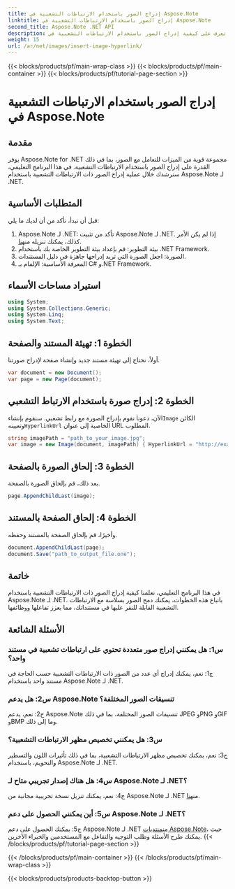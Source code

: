 ```yaml
---
title: إدراج الصور باستخدام الارتباطات التشعبية في Aspose.Note
linktitle: إدراج الصور باستخدام الارتباطات التشعبية في Aspose.Note
second_title: Aspose.Note .NET API
description: تعرف على كيفية إدراج الصور باستخدام الارتباطات التشعبية في Aspose.Note لـ .NET دون عناء. تعزيز تفاعل المستند مع الصور القابلة للنقر.
weight: 15
url: /ar/net/images/insert-image-hyperlink/
---
```


{{< blocks/products/pf/main-wrap-class >}}
{{< blocks/products/pf/main-container >}}
{{< blocks/products/pf/tutorial-page-section >}}

# إدراج الصور باستخدام الارتباطات التشعبية في Aspose.Note

## مقدمة

يوفر Aspose.Note for .NET مجموعة قوية من الميزات للتعامل مع الصور، بما في ذلك القدرة على إدراج الصور باستخدام الارتباطات التشعبية. في هذا البرنامج التعليمي، سنرشدك خلال عملية إدراج الصور ذات الارتباطات التشعبية باستخدام Aspose.Note لـ .NET.

## المتطلبات الأساسية

قبل أن نبدأ، تأكد من أن لديك ما يلي:

1.  Aspose.Note لـ .NET: تأكد من تثبيت Aspose.Note لـ .NET. إذا لم يكن الأمر كذلك، يمكنك تنزيله من[هنا](https://releases.aspose.com/note/net/).
2. بيئة التطوير: قم بإعداد بيئة التطوير الخاصة بك باستخدام .NET Framework.
3. الصورة: اجعل الصورة التي تريد إدراجها جاهزة في دليل المستندات.
4. المعرفة الأساسية: الإلمام بـ C# و.NET Framework.

## استيراد مساحات الأسماء

```csharp
using System;
using System.Collections.Generic;
using System.Linq;
using System.Text;
```

## الخطوة 1: تهيئة المستند والصفحة

أولاً، نحتاج إلى تهيئة مستند جديد وإنشاء صفحة لإدراج صورتنا.

```csharp
var document = new Document();
var page = new Page(document);
```

## الخطوة 2: إدراج صورة باستخدام الارتباط التشعبي

الآن، دعونا نقوم بإدراج الصورة مع رابط تشعبي. سنقوم بإنشاء`Image` الكائن وتعيينه`HyperlinkUrl` الخاصية إلى عنوان URL المطلوب.

```csharp
string imagePath = "path_to_your_image.jpg";
var image = new Image(document, imagePath) { HyperlinkUrl = "http://example.com" };
```

## الخطوة 3: إلحاق الصورة بالصفحة

بعد ذلك، قم بإلحاق الصورة بالصفحة.

```csharp
page.AppendChildLast(image);
```

## الخطوة 4: إلحاق الصفحة بالمستند

وأخيرًا، قم بإلحاق الصفحة بالمستند وحفظه.

```csharp
document.AppendChildLast(page);
document.Save("path_to_output_file.one");
```

## خاتمة

في هذا البرنامج التعليمي، تعلمنا كيفية إدراج الصور ذات الارتباطات التشعبية باستخدام Aspose.Note لـ .NET. باتباع هذه الخطوات، يمكنك دمج الصور بسلاسة مع الارتباطات التشعبية القابلة للنقر عليها في مستنداتك، مما يعزز تفاعلها ووظائفها.

## الأسئلة الشائعة

### س1: هل يمكنني إدراج صور متعددة تحتوي على ارتباطات تشعبية في مستند واحد؟

ج1: نعم، يمكنك إدراج أي عدد من الصور ذات الارتباطات التشعبية حسب الحاجة في مستند واحد باستخدام Aspose.Note لـ .NET.

### س2: هل يدعم Aspose.Note تنسيقات الصور المختلفة؟

ج2: نعم، يدعم Aspose.Note تنسيقات الصور المختلفة، بما في ذلك JPEG وPNG وGIF وBMP وما إلى ذلك.

### س3: هل يمكنني تخصيص مظهر الارتباطات التشعبية؟

ج3: نعم، يمكنك تخصيص مظهر الارتباطات التشعبية، بما في ذلك تأثيرات اللون والتسطير والتحويم، باستخدام Aspose.Note لـ .NET.

### س4: هل هناك إصدار تجريبي متاح لـ Aspose.Note لـ .NET؟

 ج4: نعم، يمكنك تنزيل نسخة تجريبية مجانية من Aspose.Note لـ .NET من[هنا](https://releases.aspose.com/).

### س5: أين يمكنني الحصول على دعم Aspose.Note لـ .NET؟

 ج5: يمكنك الحصول على دعم Aspose.Note لـ .NET من[منتديات Aspose.Note](https://forum.aspose.com/c/note/28)، حيث يمكنك طرح الأسئلة وطلب التوجيه والتفاعل مع المستخدمين والخبراء الآخرين.
{{< /blocks/products/pf/tutorial-page-section >}}

{{< /blocks/products/pf/main-container >}}
{{< /blocks/products/pf/main-wrap-class >}}

{{< blocks/products/products-backtop-button >}}
